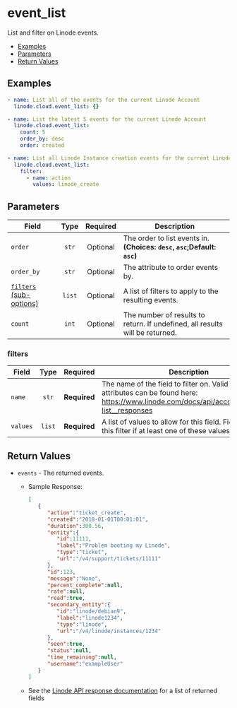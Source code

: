 # event_list

List and filter on Linode events.


- [Examples](#examples)
- [Parameters](#parameters)
- [Return Values](#return-values)

## Examples

```yaml
- name: List all of the events for the current Linode Account
  linode.cloud.event_list: {}
```

```yaml
- name: List the latest 5 events for the current Linode Account
  linode.cloud.event_list:
    count: 5
    order_by: desc
    order: created
```

```yaml
- name: List all Linode Instance creation events for the current Linode Account
  linode.cloud.event_list:
    filter:
      - name: action
        values: linode_create
```










## Parameters

| Field     | Type | Required | Description                                                                  |
|-----------|------|----------|------------------------------------------------------------------------------|
| `order` | <center>`str`</center> | <center>Optional</center> | The order to list events in.  **(Choices: `desc`, `asc`;Default: `asc`)** |
| `order_by` | <center>`str`</center> | <center>Optional</center> | The attribute to order events by.   |
| [`filters` (sub-options)](#filters) | <center>`list`</center> | <center>Optional</center> | A list of filters to apply to the resulting events.   |
| `count` | <center>`int`</center> | <center>Optional</center> | The number of results to return. If undefined, all results will be returned.   |





### filters

| Field     | Type | Required | Description                                                                  |
|-----------|------|----------|------------------------------------------------------------------------------|
| `name` | <center>`str`</center> | <center>**Required**</center> | The name of the field to filter on. Valid filterable attributes can be found here: https://www.linode.com/docs/api/account/#events-list__responses   |
| `values` | <center>`list`</center> | <center>**Required**</center> | A list of values to allow for this field. Fields will pass this filter if at least one of these values matches.   |






## Return Values

- `events` - The returned events.

    - Sample Response:
        ```json
        [
           {
              "action":"ticket_create",
              "created":"2018-01-01T00:01:01",
              "duration":300.56,
              "entity":{
                 "id":11111,
                 "label":"Problem booting my Linode",
                 "type":"ticket",
                 "url":"/v4/support/tickets/11111"
              },
              "id":123,
              "message":"None",
              "percent_complete":null,
              "rate":null,
              "read":true,
              "secondary_entity":{
                 "id":"linode/debian9",
                 "label":"linode1234",
                 "type":"linode",
                 "url":"/v4/linode/instances/1234"
              },
              "seen":true,
              "status":null,
              "time_remaining":null,
              "username":"exampleUser"
           }
        ]
        ```
    - See the [Linode API response documentation](https://www.linode.com/docs/api/account/#events-list__responses) for a list of returned fields


